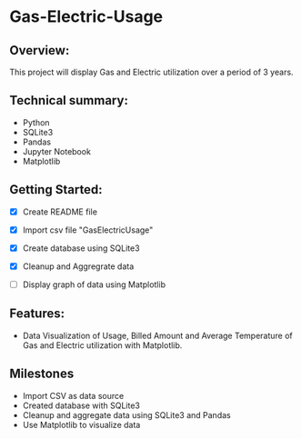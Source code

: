 # Gas-Electric-Usage

## Overview: 
This project will display Gas and Electric utilization over a period of 3 years. 


## Technical summary:

- Python
- SQLite3
- Pandas
- Jupyter Notebook
- Matplotlib

## Getting Started:
- [x] Create README file
- [x] Import csv file "GasElectricUsage"
- [x] Create database using SQLite3
- [x] Cleanup and Aggregrate data
- [ ] Display graph of data using Matplotlib


## Features: 

- Data Visualization of Usage, Billed Amount and Average Temperature of Gas and Electric utilization with Matplotlib.


## Milestones 

- Import CSV as data source
- Created database with SQLite3
- Cleanup and aggregate data using SQLite3 and Pandas
- Use Matplotlib to visualize data
